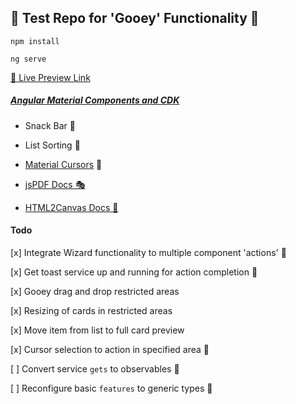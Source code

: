 ## 🐲 Test Repo for 'Gooey' Functionality 🐲

`npm install`

`ng serve`

[🥨 Live Preview Link](http://hot-waves.surge.sh/)

##### [Angular Material Components and CDK](https://material.angular.io/components/categories)

- Snack Bar 🥪
- List Sorting 🥫
- [Material Cursors](https://material.io/resources/icons/?style=baseline) 📠

- [jsPDF Docs 🎭](http://raw.githack.com/MrRio/jsPDF/master/docs/)
- [HTML2Canvas Docs 🎯](http://html2canvas.hertzen.com/configuration)

#### Todo

[x] Integrate Wizard functionality to multiple component 'actions' 🧙‍

[x] Get toast service up and running for action completion 🍞

[x] Gooey drag and drop restricted areas

[x] Resizing of cards in restricted areas

[x] Move item from list to full card preview

[x] Cursor selection to action in specified area 🛀

[ ] Convert service `gets` to observables 🍋

[ ] Reconfigure basic `features` to generic types 🎡

